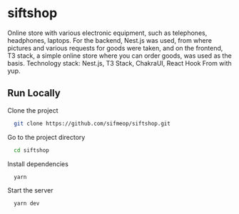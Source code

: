 # siftshop

Online store with various electronic equipment, such as telephones, headphones, laptops. For the backend, Nest.js was used, from where pictures and various requests for goods were taken, and on the frontend, T3 stack, a simple online store where you can order goods, was used as the basis.
Technology stack: Nest.js, T3 Stack, ChakraUI, React Hook From with yup.

## Run Locally

Clone the project

```bash
  git clone https://github.com/sifmeop/siftshop.git
```

Go to the project directory

```bash
  cd siftshop
```

Install dependencies

```bash
  yarn
```

Start the server

```bash
  yarn dev
```

